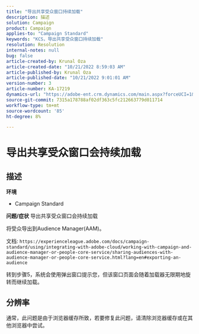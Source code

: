 ```yaml
---
title: "导出共享受众窗口持续加载"
description: 描述
solution: Campaign
product: Campaign
applies-to: "Campaign Standard"
keywords: "KCS，导出共享受众窗口持续加载"
resolution: Resolution
internal-notes: null
bug: false
article-created-by: Krunal Oza
article-created-date: "10/21/2022 8:59:03 AM"
article-published-by: Krunal Oza
article-published-date: "10/21/2022 9:01:01 AM"
version-number: 3
article-number: KA-17219
dynamics-url: "https://adobe-ent.crm.dynamics.com/main.aspx?forceUCI=1&pagetype=entityrecord&etn=knowledgearticle&id=693dd99b-1e51-ed11-bba2-0022480867fb"
source-git-commit: 7315a178788af02df363c5fc212663779d011714
workflow-type: tm+mt
source-wordcount: '85'
ht-degree: 8%

---
```


# 导出共享受众窗口会持续加载

## 描述

<b>环境</b>
- Campaign Standard



<b>问题/症状</b>
导出共享受众窗口会持续加载

将受众导出到Audience Manager(AAM)。

文档: `https://experienceleague.adobe.com/docs/campaign-standard/using/integrating-with-adobe-cloud/working-with-campaign-and-audience-manager-or-people-core-service/sharing-audiences-with-audience-manager-or-people-core-service.html?lang=en#exporting-an-audience`

转到步骤5，系统会使用弹出窗口提示您，但该窗口页面会随着加载器无限期地旋转而继续加载。


## 分辨率


通常，此问题是由于浏览器缓存所致，若要修复此问题，请清除浏览器缓存或在其他浏览器中尝试。
